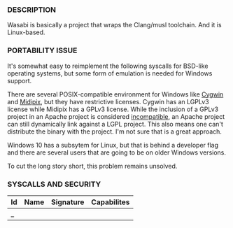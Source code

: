 ### DESCRIPTION
Wasabi is basically a project that wraps the Clang/musl toolchain. And it is Linux-based.

### PORTABILITY ISSUE
It's somewhat easy to reimplement the following syscalls for BSD-like operating systems, but some form of emulation is needed for Windows support.

There are several POSIX-compatible environment for Windows like [Cygwin](https://cygwin.com/) and [Midipix](https://midipix.org/), but they have restrictive licenses. Cygwin has an LGPLv3 license while Midipix has a GPLv3 license. While the inclusion of a GPLv3 project in an Apache project is considered [incompatible](https://www.apache.org/licenses/GPL-compatibility.html), an Apache project can still dynamically link against a LGPL project. This also means one can't distribute the binary with the project. I'm not sure that is a great approach.


Windows 10 has a subsytem for Linux, but that is behind a developer flag and there are several users that are going to be on older Windows versions.

To cut the long story short, this problem remains unsolved.

### SYSCALLS AND SECURITY


Id  | Name                     | Signature                         | Capabilites
----|:-------------------------|:----------------------------------|:---------------------
_   |                          |                                   |

